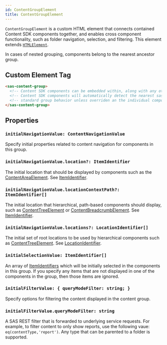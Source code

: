 ```yaml
---
id: ContentGroupElement
title: ContentGroupElement
---
```


`ContentGroupElement` is a custom HTML element that connects contained Content SDK components together, and enables cross component functionality, such as folder navigation, selection, and filtering.  This element extends <a target="_blank" href="https://developer.mozilla.org/en-US/docs/Web/API/HTMLElement">`HTMLElement`</a>.

In cases of nested grouping, components belong to the nearest ancestor group.

## Custom Element Tag

```html
<sas-content-group>
  <!-- Content SDK components can be embedded within, along with any other markup for the page -->
  <!-- Content SDK components will automatically detect the nearest sas-content-group and use -->
  <!-- standard group behavior unless overriden an the individual component level -->
</sas-content-group>
```

## Properties

### `initialNavigationValue: ContentNavigationValue`

Specify initial properties related to content navigation for components in this group.

### `initialNavigationValue.location?: ItemIdentifier`

The initial location that should be displayed by components such as the [ContentAreaElement](ContentAreaElement.md). See [ItemIdentifier](ItemIdentifier.md).

### `initialNavigationValue.locationContextPath?: ItemIdentifier[]`

The initial location that hierarchical, path-based components should display, such as [ContentTreeElement](ContentTreeElement.md) or [ContentBreadcrumbElement](ContentBreadcrumbElement.md). See [ItemIdentifier](ItemIdentifier.md).

### `initialNavigationValue.locations?: LocationIdentifier[]`

The initial set of root locations to be used by hierarchical components such as [ContentTreeElement](ContentTreeElement.md). See [LocationIdentifier](LocationIdentifier.md).

### `initialSelectionValue: ItemIdentifier[]`

An array of [ItemIdentifiers](ItemIdentifier.md) which will be initially selected in the components in this group. If you specify any items that are not displayed in one of the components in the group, then those items are ignored.

### `initialFilterValue: { queryModeFilter: string; }`

Specify options for filtering the content displayed in the content group.

### `initialFilterValue.queryModeFilter: string`

A SAS REST filter that is forwarded to underlying service requests. For example, to filter content to only show reports, use the following vaue: `eq(contentType,'report')`. Any type that can be parented to a folder is supported.
